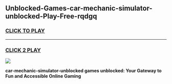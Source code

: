 
## Unblocked-Games-car-mechanic-simulator-unblocked-Play-Free-rqdgq
<h3>
<a href="https://premium76.site?title=car-mechanic-simulator-unblocked&ref=17A">CLICK TO PLAY</a></h3>
<hr>

<h3>
<a href="https://premium76.site?title=car-mechanic-simulator-unblocked&ref=17A">CLICK 2 PLAY</a>
  
</h3>

<a href="https://premium76.site?title=car-mechanic-simulator-unblocked&ref=17A"><img src="https://clearcache.store/games.png"></a>


**car-mechanic-simulator-unblocked games unblocked: Your Gateway to Fun and Accessible Online Gaming**
